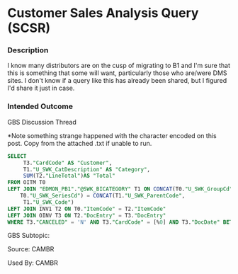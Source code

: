 # Customer Sales Analysis Query (SCSR)

### Description

I know many distributors are on the cusp of migrating to B1 and I'm  sure that this is something that some will want, particularly those who are/were DMS sites. I don't know if a query like this has already been  shared, but I figured I'd share it just in case.

### Intended Outcome

​GBS Discussion Thread

*Note something strange happened with the character encoded on this post. Copy from the attached .txt if unable to run.

```sql
SELECT
     T3."CardCode" AS "Customer",
     T1."U_SWK_CatDescription" AS "Category",
     SUM(T2."LineTotal")AS "Total"
FROM OITM T0
LEFT JOIN "EDMON_PB1"."@SWK_BICATEGORY" T1 ON CONCAT(T0."U_SWK_GroupCd",
    T0."U_SWK_SeriesCd") = CONCAT(T1."U_SWK_ParentCode",
     T1."U_SWK_Code")
LEFT JOIN INV1 T2 ON T0."ItemCode" = T2."ItemCode"
LEFT JOIN OINV T3 ON T2."DocEntry" = T3."DocEntry"
WHERE T3."CANCELED" = 'N' AND T3."CardCode" = [%0] AND T3."DocDate" BETWEEN [%2] AND [%3] GROUP BY T1."U_SWK_CatDescription",T3."CardCode" ORDER BY T1."U_SWK_CatDescription"
```

GBS Subtopic: 

Source: CAMBR

Used By: CAMBR
